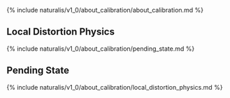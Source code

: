 {% include naturalis/v1_0/about_calibration/about_calibration.md %}

## Local Distortion Physics

{% include naturalis/v1_0/about_calibration/pending_state.md %}

## Pending State

{% include naturalis/v1_0/about_calibration/local_distortion_physics.md %}

